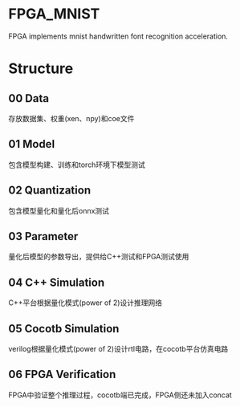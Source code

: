 # FPGA_MNIST
FPGA implements mnist handwritten font recognition acceleration.

# Structure

## 00 Data
存放数据集、权重(xen、npy)和coe文件

## 01 Model
包含模型构建、训练和torch环境下模型测试

## 02 Quantization
包含模型量化和量化后onnx测试

## 03 Parameter
量化后模型的参数导出，提供给C++测试和FPGA测试使用

## 04 C++ Simulation
C++平台根据量化模式(power of 2)设计推理网络

## 05 Cocotb Simulation
verilog根据量化模式(power of 2)设计rtl电路，在cocotb平台仿真电路

## 06 FPGA Verification
FPGA中验证整个推理过程，cocotb端已完成，FPGA侧还未加入concat